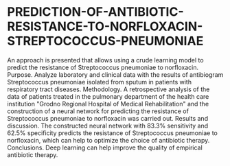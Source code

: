# PREDICTION-OF-ANTIBIOTIC-RESISTANCE-TO-NORFLOXACIN-STREPTOCOCCUS-PNEUMONIAE


An approach is presented that allows using a crude learning model to predict the resistance of Streptococcus pneumoniae to norfloxacin. Purpose. Analyze laboratory and clinical data with the results of antibiogram Streptococcus pneumoniae isolated from sputum in patients with respiratory tract diseases. Methodology. A retrospective analysis of the data of patients treated in the pulmonary department of the health care institution "Grodno Regional Hospital of Medical Rehabilitation" and the construction of a neural network for predicting the resistance of Streptococcus pneumoniae to norfloxacin was carried out. Results and discussion. The constructed neural network with 83.3% sensitivity and 62.5% specificity predicts the resistance of Streptococcus pneumoniae to norfloxacin, which can help to optimize the choice of antibiotic therapy. Conclusions. Deep learning can help improve the quality of empirical antibiotic therapy.
